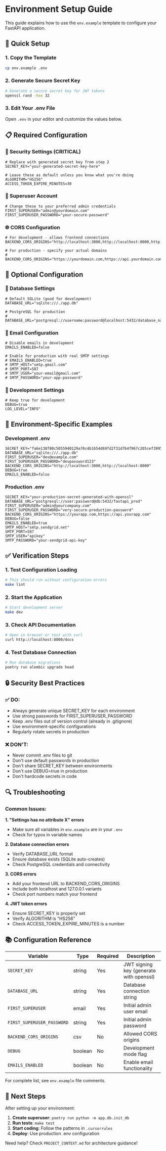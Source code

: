 # Environment Setup Guide

This guide explains how to use the `env.example` template to configure your FastAPI application.

## 🎯 **Quick Setup**

### **1. Copy the Template**

```bash
cp env.example .env
```

### **2. Generate Secure Secret Key**

```bash
# Generate a secure secret key for JWT tokens
openssl rand -hex 32
```

### **3. Edit Your .env File**

Open `.env` in your editor and customize the values below.

## 📋 **Required Configuration**

### **🔐 Security Settings (CRITICAL)**

```env
# Replace with generated secret key from step 2
SECRET_KEY="your-generated-secret-key-here"

# Leave these as default unless you know what you're doing
ALGORITHM="HS256"
ACCESS_TOKEN_EXPIRE_MINUTES=30
```

### **👤 Superuser Account**

```env
# Change these to your preferred admin credentials
FIRST_SUPERUSER="admin@yourdomain.com"
FIRST_SUPERUSER_PASSWORD="your-secure-password"
```

### **🌐 CORS Configuration**

```env
# For development - allows frontend connections
BACKEND_CORS_ORIGINS="http://localhost:3000,http://localhost:8000,http://127.0.0.1:3000,http://127.0.0.1:8000"

# For production - specify your actual domains
# BACKEND_CORS_ORIGINS="https://yourdomain.com,https://api.yourdomain.com"
```

## 🔧 **Optional Configuration**

### **💾 Database Settings**

```env
# Default SQLite (good for development)
DATABASE_URL="sqlite:///./app.db"

# PostgreSQL for production
# DATABASE_URL="postgresql://username:password@localhost:5432/database_name"
```

### **📧 Email Configuration**

```env
# Disable emails in development
EMAILS_ENABLED=false

# Enable for production with real SMTP settings
# EMAILS_ENABLED=true
# SMTP_HOST="smtp.gmail.com"
# SMTP_PORT=587
# SMTP_USER="your-email@gmail.com"
# SMTP_PASSWORD="your-app-password"
```

### **🐛 Development Settings**

```env
# Keep true for development
DEBUG=true
LOG_LEVEL="INFO"
```

## 🚀 **Environment-Specific Examples**

### **Development .env**

```env
SECRET_KEY="fa6e138f80c5055940129a70c4b1654d69fd2f31d7b4f967c205cef3995edf4e"
DATABASE_URL="sqlite:///./app.db"
FIRST_SUPERUSER="dev@example.com"
FIRST_SUPERUSER_PASSWORD="devpassword123"
BACKEND_CORS_ORIGINS="http://localhost:3000,http://localhost:8000"
DEBUG=true
EMAILS_ENABLED=false
```

### **Production .env**

```env
SECRET_KEY="your-production-secret-generated-with-openssl"
DATABASE_URL="postgresql://user:password@db:5432/fastapi_prod"
FIRST_SUPERUSER="admin@yourcompany.com"
FIRST_SUPERUSER_PASSWORD="very-secure-production-password"
BACKEND_CORS_ORIGINS="https://yourapp.com,https://api.yourapp.com"
DEBUG=false
EMAILS_ENABLED=true
SMTP_HOST="smtp.sendgrid.net"
SMTP_PORT=587
SMTP_USER="apikey"
SMTP_PASSWORD="your-sendgrid-api-key"
```

## ✅ **Verification Steps**

### **1. Test Configuration Loading**

```bash
# This should run without configuration errors
make lint
```

### **2. Start the Application**

```bash
# Start development server
make dev
```

### **3. Check API Documentation**

```bash
# Open in browser or test with curl
curl http://localhost:8000/docs
```

### **4. Test Database Connection**

```bash
# Run database migrations
poetry run alembic upgrade head
```

## 🔒 **Security Best Practices**

### **✅ DO:**

- Always generate unique SECRET_KEY for each environment
- Use strong passwords for FIRST_SUPERUSER_PASSWORD
- Keep .env files out of version control (already in .gitignore)
- Use environment-specific configurations
- Regularly rotate secrets in production

### **❌ DON'T:**

- Never commit .env files to git
- Don't use default passwords in production
- Don't share SECRET_KEY between environments
- Don't use DEBUG=true in production
- Don't hardcode secrets in code

## 🔍 **Troubleshooting**

### **Common Issues:**

**1. "Settings has no attribute X" errors**

- Make sure all variables in `env.example` are in your `.env`
- Check for typos in variable names

**2. Database connection errors**

- Verify DATABASE_URL format
- Ensure database exists (SQLite auto-creates)
- Check PostgreSQL credentials and connectivity

**3. CORS errors**

- Add your frontend URL to BACKEND_CORS_ORIGINS
- Include both localhost and 127.0.0.1 variants
- Check port numbers match your frontend

**4. JWT token errors**

- Ensure SECRET_KEY is properly set
- Verify ALGORITHM is "HS256"
- Check ACCESS_TOKEN_EXPIRE_MINUTES is a number

## 📚 **Configuration Reference**

| Variable | Type | Required | Description |
|----------|------|----------|-------------|
| `SECRET_KEY` | string | Yes | JWT signing key (generate with openssl) |
| `DATABASE_URL` | string | Yes | Database connection string |
| `FIRST_SUPERUSER` | email | Yes | Initial admin user email |
| `FIRST_SUPERUSER_PASSWORD` | string | Yes | Initial admin password |
| `BACKEND_CORS_ORIGINS` | csv | No | Allowed CORS origins |
| `DEBUG` | boolean | No | Development mode flag |
| `EMAILS_ENABLED` | boolean | No | Enable email functionality |

For complete list, see `env.example` file comments.

## 🎯 **Next Steps**

After setting up your environment:

1. **Create superuser**: `poetry run python -m app.db.init_db`
1. **Run tests**: `make test`
1. **Start coding**: Follow the patterns in `.cursorrules`
1. **Deploy**: Use production .env configuration

Need help? Check `PROJECT_CONTEXT.md` for architecture guidance!
